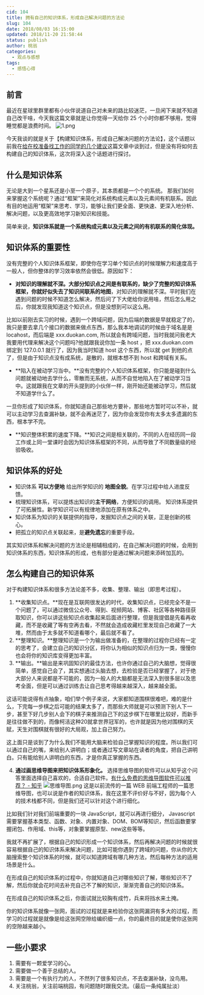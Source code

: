 ```yaml
---
cid: 104
title: 拥有自己的知识体系，形成自己解决问题的方法论
slug: 104
date: 2018/08/03 16:15:00
updated: 2018/11-20 21:58:44
status: publish
author: 桃翁
categories: 
  - 观点与感想
tags: 
  - 感悟心得
---
```



## 前言
最近在星球里群里都有小伙伴说道自己对未来的路比较迷茫，一旦闲下来就不知道自己改干啥，今天我这篇文章就是让你觉得一天给你 25 个小时你都不够用，觉得睡觉都是浪费时间。
![1.png](http://www.taoweng.site/usr/uploads/2018/08/2183640187.png)

今天我谈的就是关于【构建知识体系，形成自己解决问题的方法论】，这个话题以前我在[给在校准备找工作的同学的几个建议](https://mp.weixin.qq.com/s/wkHJ5pvrz01Lb9Nm_i-37Q)这篇文章中谈到过，但是没有将如何去构建自己的知识体系，这次将深入这个话题进行探讨。

## 什么是知识体系
无论是大到一个星系还是小至一个原子，其本质都是一个个的系统。
那我们如何来掌握这个系统呢？通过“框架”来简化对系统构成元素以及元素间有机联系。因此有目的地运用“框架”来思考、学习，能够让我们更全面、更快速、更深入地分析、解决问题，以及更高效地学习新知识和技能。

简单来说，**知识体系就是一个系统构成元素以及元素之间的有机联系的简化体现。**

## 知识体系的重要性
没有完整的个人知识体系框架，即使你在学习单个知识点的时候理解力和速度高于一般人，但你整体的学习效率依然会很低。原因如下：

- **对知识的理解就不深。**大部分知识点之间是有联系的，缺少了完整的知识体系框架，你就好似失去了**知识间联系的地图**，对知识的理解就不深。平时我们在遇到问题的时候不知道怎么解决，然后问了下大佬给你说用啥，然后怎么用之后，你就发现我知道这个知识点，但是没想到可以这么用。

比如以前刚去实习的时候，遇到一个跨域问题，因为后端的数据是早就稳定了的，我只是要去拿几个接口的数据来做点东西，那么我本地调试的时候由于域名是是 locahost，而后端是 xxx.duokan.com, 所以就会有跨域问题，当时我就问我老大我要用代理来解决这个问题吗?他就跟我说你加一条 host ，把 xxx.duokan.com 绑定到 127.0.0.1 就行了，因为我当时知道 host 这个东西，所以就 get 到他的点了，但是由于知识点没有成系统，是散的，就根本想不到 host 和跨域有关系。

- **陷入在被动学习当中。**没有完整的个人知识体系框架，你只能是碰到什么问题就被动地去学什么，零散而无系统，从而不自觉地陷入在了被动学习当中。这就跟我在文章的开头提到的小伙伴一样，刚开始还能被动学习，然后就不知道学什么了。

一旦你形成了知识体系，你就知道自己那些地方要补，那些地方暂时可以不补，就可以主动学习去查漏补缺，就不会再迷茫了，因为你会发现你有太多太多遗漏的东西，根本学不完。

- **知识整体积累的速度下降。**知识之间是相关联的，不同的人在经历同一段工作或上同一堂课时会因为知识体系框架的不同，从而导致了不同数量级的经验吸收。

## 知识体系的好处
- 知识体系 **可以方便地** 给出所学知识的 **地图全貌**。在学习过程中给人进度反馈。
- 梳理知识体系，可以提炼出知识的**主干网络**，方便知识的调用。
知识体系提供了可拓展性。新学知识可以有规律地添加在原有体系之中。
- 知识体系为知识的关联提供的指导，发掘知识点之间的关联，正是创新的核心。
- 把孤立的知识点关联起来，是**避免遗忘**的重要手段。

其实知识体系和解决问题的方法论是相辅相成的，在自己解决问题的时候，会用到知识体系的东西，知识体系的形成，也有部分是通过解决问题来添砖加瓦的。

## 怎么构建自己的知识体系
对于构建知识体系和很多方法论差不多，收集、整理、输出（即思考过程）。

1. **收集知识点。**现在是互联网很发达的时代，收集知识点，已经完全不是一个问题了，可以通过微信公众号、得到、视频网站、博客、社区等各种路径获取知识，你可以讲这些知识点收集起来后面进行整理，但是我提倡是先看再收藏，而不是收藏了等有空再去看，不然就会造成收藏栏里发现自己收藏了一大堆，然而由于太多就不知道看哪个，最后就不看了。
2. **整理知识。**整理知识是一个为输出做准备的，在整理的过程你已经有一定的思考了，会建立自己的知识分区，将你认为相似的知识点归为一类，慢慢你也会将你的知识库变得更加丰富。
3. **输出。**输出是来巩固知识的最佳方法，也许你通过自己的大脑想，觉得很简单，感觉自己会了，其实想通过头脑去想，去检验是否已经掌握了，对于绝大部分人来说都是不可能的，因为一般人的大脑都是无法深入到很多层以及思考全面，但是可以通过训练去让自己思考得越来越深入，越来越全面。

这话可能说得有点抽象，咱们举个例子来说，大家都知道围棋很难吧，难的是什么，下完每一步棋之后可能的结果太多了，而那些大师就是可以预测下别人下一步，甚至下好几步别人会下的棋子来推测自己下的这步棋下在哪里比较好，而新手是往往做不到的，而像柯洁这种20就拿世界冠军的，也许就是因为他对围棋的天赋，天生对围棋就有很好的大局观，加上自己努力。

这上面只是谈到了为什么我们不能用大脑来检验自己掌握知识的程度。所以我们可以通过自己的嘴，来给别人讲明白；或者通过写文章站在读者的角度，把自己讲明白。只有能给别人讲明白的东西，才是你真正掌握的东西。

4. **通过画思维导图来把知识体系形象化。**
选择思维导图的软件可以从知乎这个问答里面选择自己喜欢的，合适自己软件。[有什么免费的思维导图软件可以推荐？ - 知乎](https://www.zhihu.com/question/19610340)
![思维导图.png](http://www.taoweng.site/usr/uploads/2018/08/2158341150.png)
这是以前流传的一篇 WEB 前端工程师的一篇思维导图，也可以说是作者的知识体系，我在这里不评价好与不好，因为每个人的技术栈都不同，但是我们还可以针对这个进行细化。

比如我们针对我们前端重要的一块 JavaScript，就可以再进行细分，
Javascript 需要掌握基本类型、函数、对象、内置对象、DOM、BOM等知识，然后函数要掌握闭包、作用域、this等，对象要掌握原型、new这些等等。

我就不再扩展了，根据自己的知识形成一个知识体系，然后再解决问题的时候就很容易根据自己的知识体系来解决问题，比如可能你遇到了跨域的问题，你从你的大脑搜索整个知识体系的时候，就可以知道跨域有哪几种方法，然后每种方法的适用场景是什么。

在形成自己的知识体系的过程中，你就知道自己对哪些知识了解，哪些知识不了解，然后你就会花时间去补充自己不了解的知识，渐渐完善自己的知识体系。

在形成自己的知识体系之后，你面试就比较胸有成竹，兵来将挡水来土掩。

你的知识体系就像一张网，面试的过程就是来检验你这张网漏洞有多大的过程，而学习的过程就是就像是给这张网空隙给编织细一点，你的最终目的就是使你这张网的空隙越来越小。

## 一些小要求
1. 需要有一颗爱学习的心。
2. 需要做一个善于总结的人。
3. 需要是一个有执行力的人，不然列了很多知识点，不去查漏补缺，没鸟用。
4. 关注桃翁，关注前端桃园，有问题随时跟我交流。（最后一条纯属扯淡）